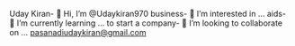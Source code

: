 Uday Kiran- 👋 Hi, I’m @Udaykiran970
business- 👀 I’m interested in ...
aids- 🌱 I’m currently learning ...
to start a company- 💞️ I’m looking to collaborate on ...
pasanadiudaykiran@gmail.com

<!---
Udaykiran970/Udaykiran970 is a ✨ special ✨ repository because its `README.md` (this file) appears on your GitHub profile.
You can click the Preview link to take a look at your changes.
--->

